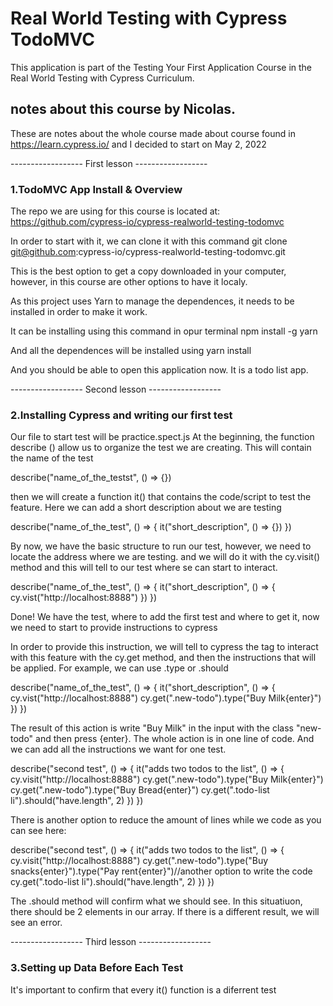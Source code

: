# Real World Testing with Cypress TodoMVC

This application is part of the Testing Your First Application Course in the Real World Testing with Cypress Curriculum.


## notes about this course by Nicolas. 

These are notes about the whole course made about course found in https://learn.cypress.io/ and I decided to start on May 2, 2022

------------------ First lesson ------------------ 
### 1.TodoMVC App Install & Overview

The repo we are using for this course is located at:
https://github.com/cypress-io/cypress-realworld-testing-todomvc

In order to start with it, we can clone it with this command
git clone git@github.com:cypress-io/cypress-realworld-testing-todomvc.git

This is the best option to get a copy downloaded in your computer, however, in this course are other options to have it localy.

As this project uses Yarn to manage the dependences, it needs to be installed in order to make it work. 

It can be installing using this command in opur terminal 
npm install -g yarn

And all the dependences will be installed using 
yarn install

And you should be able to open this application now. It is a todo list app. 

------------------ Second lesson ------------------ 
### 2.Installing Cypress and writing our first test

Our file to start test will be practice.spect.js
At the beginning, the function describe () allow us to organize the test we are creating. This will contain the name of the test

describe("name_of_the_testst", () => {})

then we will create a function it() that contains the code/script to test the feature. Here we can add a short description about we are testing

describe("name_of_the_test", () => {
    it("short_description", () => {})
})

By now, we have the basic structure to run our test, however, we need to locate the address where we are testing. and we will do it with the cy.visit() method and this will tell to our test where se can start to interact.

describe("name_of_the_test", () => {
    it("short_description", () => {
        cy.vist("http://localhost:8888")
    })
})

Done! We have the test, where to add the first test and where to get it, now we need to start to provide instructions to cypress

In order to provide this instruction, we will tell to cypress the tag to interact with this feature with the cy.get method, and then the instructions that will be applied. For example, we can use .type or .should

describe("name_of_the_test", () => {
    it("short_description", () => {
        cy.vist("http://localhost:8888")
        cy.get(".new-todo").type("Buy Milk{enter}")
    })
})

The result of this action is write "Buy Milk" in the input with the class "new-todo" and then press {enter}. The whole action is in one line of code. And we can add all the instructions we want for one test.


describe("second test", () => {
    it("adds two todos to the list", () => {
        cy.visit("http://localhost:8888")
        cy.get(".new-todo").type("Buy Milk{enter}")
        cy.get(".new-todo").type("Buy Bread{enter}")
        cy.get(".todo-list li").should("have.length", 2)
    })
})

There is another option to reduce the amount of lines while we code as you can see here: 

describe("second test", () => {
    it("adds two todos to the list", () => {
        cy.visit("http://localhost:8888")
        cy.get(".new-todo").type("Buy snacks{enter}").type("Pay rent{enter}")//another option to write the code
        cy.get(".todo-list li").should("have.length", 2)
    }) 
}) 

The .should method will confirm what we should see. In this situatiuon, there should be 2 elements in our array. If there is a different result, we will see an error. 

------------------ Third lesson ------------------ 
### 3.Setting up Data Before Each Test

It's important to confirm that every it() function is a diferrent test
